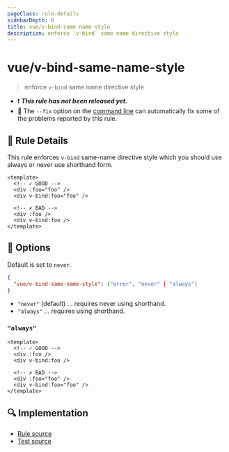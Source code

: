 ```yaml
---
pageClass: rule-details
sidebarDepth: 0
title: vue/v-bind-same-name-style
description: enforce `v-bind` same name directive style
---
```

# vue/v-bind-same-name-style

> enforce `v-bind` same name directive style

- :exclamation: <badge text="This rule has not been released yet." vertical="middle" type="error"> ***This rule has not been released yet.*** </badge>
- :wrench: The `--fix` option on the [command line](https://eslint.org/docs/user-guide/command-line-interface#fixing-problems) can automatically fix some of the problems reported by this rule.

## :book: Rule Details

This rule enforces `v-bind` same-name directive style which you should use always or never use shorthand form.

<eslint-code-block fix :rules="{'vue/v-bind-same-name-style': ['error', 'never']}">

```vue
<template>
  <!-- ✓ GOOD -->
  <div :foo="foo" />
  <div v-bind:foo="foo" />

  <!-- ✗ BAD -->
  <div :foo />
  <div v-bind:foo />
</template>
```

</eslint-code-block>

## :wrench: Options

Default is set to `never`.

```json
{
  "vue/v-bind-same-name-style": ["error", "never" | "always"]
}
```

- `"never"` (default) ... requires never using shorthand.
- `"always"` ... requires using shorthand.

### `"always"`

<eslint-code-block fix :rules="{'vue/v-bind-same-name-style': ['error', 'always']}">

```vue
<template>
  <!-- ✓ GOOD -->
  <div :foo />
  <div v-bind:foo />

  <!-- ✗ BAD -->
  <div :foo="foo" />
  <div v-bind:foo="foo" />
</template>
```

</eslint-code-block>

## :mag: Implementation

- [Rule source](https://github.com/vuejs/eslint-plugin-vue/blob/master/lib/rules/v-bind-same-name-style.js)
- [Test source](https://github.com/vuejs/eslint-plugin-vue/blob/master/tests/lib/rules/v-bind-same-name-style.js)
